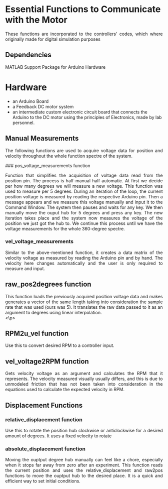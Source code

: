 # Essential Functions to Communicate with the Motor 
<p align=justify> These functions are incorporated to the controllers' codes, which where originally made for digital simulation purposes<br> </p>

## Dependencies
MATLAB Support Package for Arduino Hardware

# Hardware
- an Arduino Board 
- a Feedback DC motor system
- an intermediate custom electronic circuit board that connects the Arduino to the DC motor using the principles of Electronics, made by lab personnel.

## Manual Measurements 
<p align=justify> The following functions are used to acquire voltage data for position and velocity throughout the whole function spectre of the system.<br></p>
### pos_voltage_measurements function
<p align=justify>Function that simplifies the acquisition of voltage data read from the position pin. The process is half-manual half automatic. At first we decide per how many degrees we will measure a new voltage. This function was used to measure per 5 degrees.
During an iteration of the loop, the current position voltage is measured by reading the respective Arduino pin. Then a message appears and we measure this voltage manually and input it to the Command Window. The system then pauses and waits for any key. We then manually move the ouput hub for 5 degrees and press any key. The new iteration takes place and the system now measures the voltage of the position we just got the hub to. We continue this process until we have the voltage measurements for the whole 360-degree spectre.<br></p>

### vel_voltage_measurements
<p align = justify> Similar to the above-mentioned function, it creates a data matrix of the velocity voltage as measured by reading the Arduino pin and by hand. The velocity here changes automatically and the user is only required to measure and input.<br> </p>

## raw_pos2degrees function
<p align=justify>This function loads the previously acquired position voltage data and makes generates a vector of the same length taking into consideration the sample rate that was used (ours was 5). It translates the raw data passed to it as an argument to degrees using linear interpolation.  <br> <\p>

## RPM2u_vel function
<p align=justify>Use this to convert desired RPM to a controller input.<br></p>

## vel_voltage2RPM function
<p align = justify> Gets velocity voltage as an argument and calculates the RPM that it represents. The velocity measured visually usually differs, and this is due to unmodeled friction that has not been taken into consideration in the equations used to calculate the  expected velocity in RPM.<br> </p>

## Displacement Functions

### relative_displacement function
<p align = justify> Use this to rotate the position hub clockwise or anticlockwise for a desired amount of degrees. It uses a fixed velocity to rotate <br></p>

### absolute_displacement function
<p align = justify> Moving the ouptput degree hub manually can feel like a chore, especially when it stops far away from zero after an experiment. This function reads the current position and uses the relative_displacement and raw2pos functions to move the ouptput hub to the desired place. It is a quick and efficient way to set initial conditions.<br></p>
